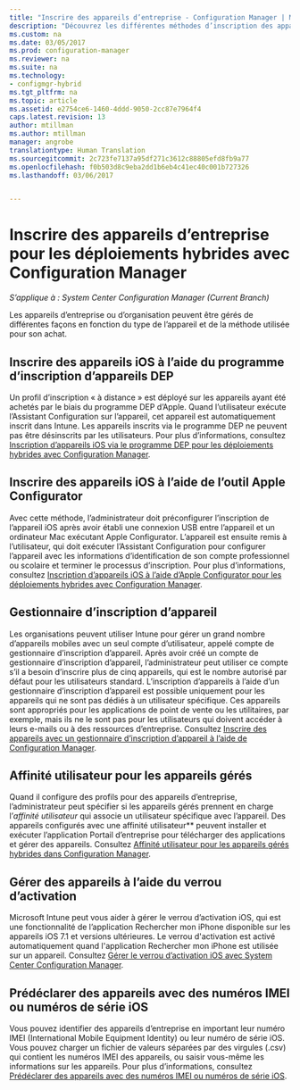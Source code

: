 ```yaml
---
title: "Inscrire des appareils d’entreprise - Configuration Manager | Microsoft Docs"
description: "Découvrez les différentes méthodes d’inscription des appareils d’entreprise pour les déploiements hybrides avec Configuration Manager."
ms.custom: na
ms.date: 03/05/2017
ms.prod: configuration-manager
ms.reviewer: na
ms.suite: na
ms.technology:
- configmgr-hybrid
ms.tgt_pltfrm: na
ms.topic: article
ms.assetid: e2754ce6-1460-4ddd-9050-2cc87e7964f4
caps.latest.revision: 13
author: mtillman
ms.author: mtillman
manager: angrobe
translationtype: Human Translation
ms.sourcegitcommit: 2c723fe7137a95df271c3612c88805efd8fb9a77
ms.openlocfilehash: f0b503d8c9eba2dd1b6eb4c41ec40c001b727326
ms.lasthandoff: 03/06/2017


---
```

# <a name="enroll-company-owned-devices-for-hybrid-deployments-with-configuration-manager"></a>Inscrire des appareils d’entreprise pour les déploiements hybrides avec Configuration Manager

*S’applique à : System Center Configuration Manager (Current Branch)*

Les appareils d’entreprise ou d’organisation peuvent être gérés de différentes façons en fonction du type de l’appareil et de la méthode utilisée pour son achat.  

## <a name="enroll-device-enrollment-program-ios-devices"></a>Inscrire des appareils iOS à l’aide du programme d’inscription d’appareils DEP  
 Un profil d’inscription « à distance » est déployé sur les appareils ayant été achetés par le biais du programme DEP d’Apple. Quand l’utilisateur exécute l’Assistant Configuration sur l’appareil, cet appareil est automatiquement inscrit dans Intune.  Les appareils inscrits via le programme DEP ne peuvent pas être désinscrits par les utilisateurs. Pour plus d’informations, consultez [Inscription d’appareils iOS via le programme DEP pour les déploiements hybrides avec Configuration Manager](../../mdm/deploy-use/ios-device-enrollment-program-for-hybrid.md).  

## <a name="enroll-ios-devices-with-apple-configurator"></a>Inscrire des appareils iOS à l’aide de l’outil Apple Configurator  
 Avec cette méthode, l’administrateur doit préconfigurer l’inscription de l’appareil iOS après avoir établi une connexion USB entre l’appareil et un ordinateur Mac exécutant Apple Configurator. L’appareil est ensuite remis à l’utilisateur, qui doit exécuter l’Assistant Configuration pour configurer l’appareil avec les informations d’identification de son compte professionnel ou scolaire et terminer le processus d’inscription. Pour plus d’informations, consultez [Inscription d’appareils iOS à l’aide d’Apple Configurator pour les déploiements hybrides avec Configuration Manager](../../mdm/deploy-use/ios-hybrid-enrollment-using-apple-configurator.md).  

## <a name="device-enrollment-manager"></a>Gestionnaire d’inscription d’appareil  
 Les organisations peuvent utiliser Intune pour gérer un grand nombre d’appareils mobiles avec un seul compte d’utilisateur, appelé compte de gestionnaire d’inscription d’appareil. Après avoir créé un compte de gestionnaire d’inscription d’appareil, l’administrateur peut utiliser ce compte s’il a besoin d’inscrire plus de cinq appareils, qui est le nombre autorisé par défaut pour les utilisateurs standard. L’inscription d’appareils à l’aide d’un gestionnaire d’inscription d’appareil est possible uniquement pour les appareils qui ne sont pas dédiés à un utilisateur spécifique. Ces appareils sont appropriés pour les applications de point de vente ou les utilitaires, par exemple, mais ils ne le sont pas pour les utilisateurs qui doivent accéder à leurs e-mails ou à des ressources d’entreprise. Consultez [Inscrire des appareils avec un gestionnaire d’inscription d’appareil à l’aide de Configuration Manager](../../mdm/deploy-use/enroll-devices-with-device-enrollment-manager.md).  

## <a name="user-affinity-for-managed-devices"></a>Affinité utilisateur pour les appareils gérés  
 Quand il configure des profils pour des appareils d’entreprise, l’administrateur peut spécifier si les appareils gérés prennent en charge l’*affinité utilisateur* qui associe un utilisateur spécifique avec l’appareil. Des appareils configurés avec une affinité utilisateur** peuvent installer et exécuter l’application Portail d’entreprise pour télécharger des applications et gérer des appareils. Consultez [Affinité utilisateur pour les appareils gérés hybrides dans Configuration Manager](../../mdm/deploy-use/user-affinity-for-hybrid-managed-devices.md).  

## <a name="manage-devices-with-activation-lock"></a>Gérer des appareils à l’aide du verrou d’activation  
 Microsoft Intune peut vous aider à gérer le verrou d’activation iOS, qui est une fonctionnalité de l’application Rechercher mon iPhone disponible sur les appareils iOS 7.1 et versions ultérieures. Le verrou d'activation est activé automatiquement quand l'application Rechercher mon iPhone est utilisée sur un appareil. Consultez [Gérer le verrou d’activation iOS avec System Center Configuration Manager](../../mdm/deploy-use/manage-ios-activation-lock.md).

 ## <a name="predeclare-devices-with-imei-or-ios-serial-numbers"></a>Prédéclarer des appareils avec des numéros IMEI ou numéros de série iOS

Vous pouvez identifier des appareils d’entreprise en important leur numéro IMEI (International Mobile Equipment Identity) ou leur numéro de série iOS. Vous pouvez charger un fichier de valeurs séparées par des virgules (.csv) qui contient les numéros IMEI des appareils, ou saisir vous-même les informations sur les appareils.  Pour plus d’informations, consultez [Prédéclarer des appareils avec des numéros IMEI ou numéros de série iOS](../../mdm/deploy-use/predeclare-devices-with-hardware-id.md).

